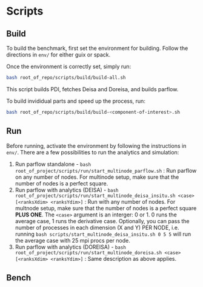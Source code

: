 # Scripts

## Build

To build the benchmark, first set the environment for building. Follow the directions in `env/` for either guix or spack.

Once the environment is correctly set, simply run:
```bash
bash root_of_repo/scripts/build/build-all.sh
```
This script builds PDI, fetches Deisa and Doreisa, and builds parflow. 

To build invididual parts and speed up the process, run:
```bash
bash root_of_repo/scripts/build/build-<component-of-interest>.sh
```

## Run

Before running, activate the environment by following the instructions in `env/`. There are a few possibilities to run the analytics and simulation:

1. Run parflow standalone - `bash root_of_project/scripts/run/start_multinode_parflow.sh` : Run parflow on any number of nodes. For multinode setup, make sure that the number of nodes is a perfect square.
2. Run parflow with analytics (DEISA) - `bash root_of_project/scripts/run/start_multinode_deisa_insitu.sh <case> [<ranksXdim> <ranksYdim>]` : Run with any number of nodes. For multnode setup, make sure that the number of nodes is a perfect square **PLUS ONE**. The `<case>` argument is an interger: 0 or 1. 0 runs the average case, 1 runs the derivative case. Optionally, you can pass the number of processes in each dimension (X and Y) PER NODE, i.e. running `bash scripts/start_multinode_deisa_insitu.sh 0 5 5` will run the average case with 25 mpi procs per node. 
3. Run parflow with analytics (DOREISA) - `bash root_of_project/scripts/run/start_multinode_doreisa.sh <case> [<ranksXdim> <ranksYdim>]` : Same description as above applies.


## Bench




